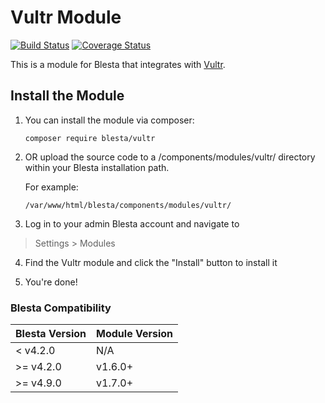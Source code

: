 # Vultr Module

[![Build Status](https://travis-ci.org/blesta/module-vultr.svg?branch=master)](https://travis-ci.org/blesta/module-vultr) [![Coverage Status](https://coveralls.io/repos/github/blesta/module-vultr/badge.svg?branch=master)](https://coveralls.io/github/blesta/module-vultr?branch=master)

This is a module for Blesta that integrates with [Vultr](https://www.vultr.com).

## Install the Module

1. You can install the module via composer:

    ```
    composer require blesta/vultr
    ```

2. OR upload the source code to a /components/modules/vultr/ directory within
your Blesta installation path.

    For example:

    ```
    /var/www/html/blesta/components/modules/vultr/
    ```

3. Log in to your admin Blesta account and navigate to
> Settings > Modules

4. Find the Vultr module and click the "Install" button to install it

5. You're done!

### Blesta Compatibility

|Blesta Version|Module Version|
|--------------|--------------|
|< v4.2.0|N/A|
|>= v4.2.0|v1.6.0+|
|>= v4.9.0|v1.7.0+|
